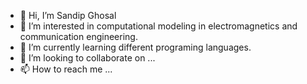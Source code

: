 - 👋 Hi, I’m Sandip Ghosal
- 👀 I’m interested in computational modeling in electromagnetics and communication engineering.
- 🌱 I’m currently learning different programing languages.
- 💞️ I’m looking to collaborate on ...
- 📫 How to reach me ...

<!---
sghosalcem/sghosalcem is a ✨ special ✨ repository because its `README.md` (this file) appears on your GitHub profile.
You can click the Preview link to take a look at your changes.
--->
